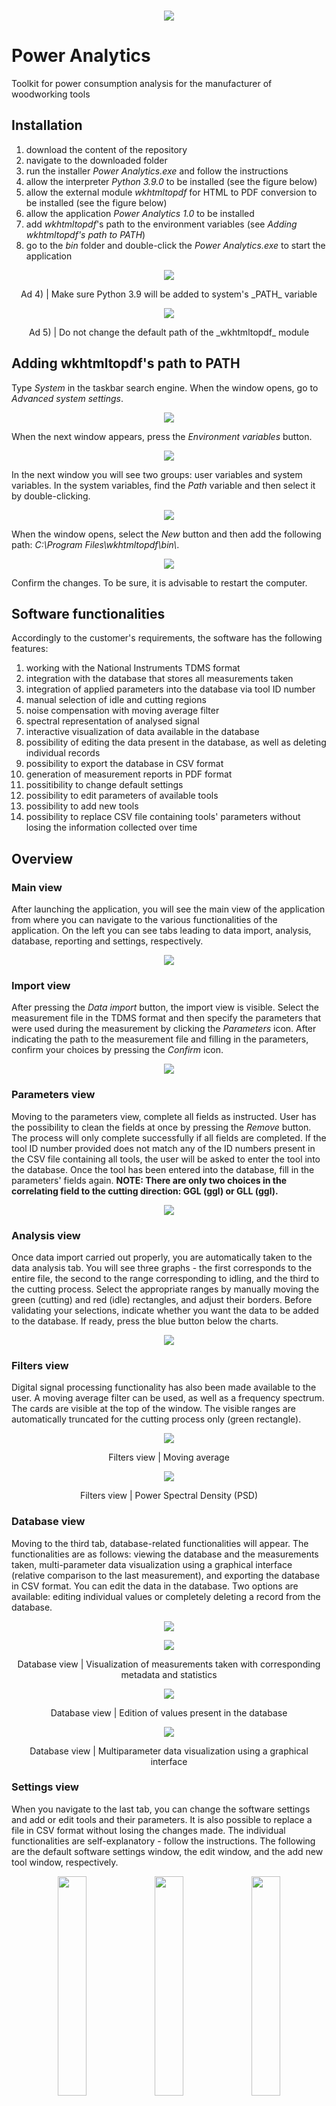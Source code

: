 <br/>
<p align="center"> 
  <img src="https://github.com/daniellechowicz/Power-Analytics/blob/main/images/header.png">
</p>

# Power Analytics
Toolkit for power consumption analysis for the manufacturer of woodworking tools

## Installation
1) download the content of the repository
2) navigate to the downloaded folder
3) run the installer _Power Analytics.exe_ and follow the instructions
4) allow the interpreter _Python 3.9.0_ to be installed (see the figure below)
5) allow the external module _wkhtmltopdf_ for HTML to PDF conversion to be installed (see the figure below)
6) allow the application _Power Analytics 1.0_ to be installed
7) add _wkhtmltopdf_'s path to the environment variables (see _Adding wkhtmltopdf's path to PATH_)
8) go to the _bin_ folder and double-click the _Power Analytics.exe_ to start the application

<p align="center"> 
  <img src="https://github.com/daniellechowicz/Power-Analytics/blob/main/images/path/python.png">
  <p align="center">
    Ad 4) | Make sure Python 3.9 will be added to system's _PATH_ variable
  </p>
</p>

<p align="center"> 
  <img src="https://github.com/daniellechowicz/Power-Analytics/blob/main/images/path/wkhtmltopdf.png">
  <p align="center">
    Ad 5) | Do not change the default path of the _wkhtmltopdf_ module
  </p>
</p>

## Adding wkhtmltopdf's path to PATH
Type _System_ in the taskbar search engine. When the window opens, go to _Advanced system settings_.
<p align="center"> 
  <img src="https://github.com/daniellechowicz/Power-Analytics/blob/main/images/path/path_1.png">
</p>

When the next window appears, press the _Environment variables_ button.
<p align="center"> 
  <img src="https://github.com/daniellechowicz/Power-Analytics/blob/main/images/path/path_2.png">
</p>

In the next window you will see two groups: user variables and system variables. In the system variables, find the _Path_ variable and then select it by double-clicking.
<p align="center"> 
  <img src="https://github.com/daniellechowicz/Power-Analytics/blob/main/images/path/path_3.png">
</p>

When the window opens, select the _New_ button and then add the following path: _C:\Program Files\wkhtmltopdf\bin\\_. 
<p align="center"> 
  <img src="https://github.com/daniellechowicz/Power-Analytics/blob/main/images/path/path_4.png">
</p>

Confirm the changes. To be sure, it is advisable to restart the computer.

## Software functionalities
Accordingly to the customer's requirements, the software has the following features:
1) working with the National Instruments TDMS format
2) integration with the database that stores all measurements taken
3) integration of applied parameters into the database via tool ID number
4) manual selection of idle and cutting regions
5) noise compensation with moving average filter
6) spectral representation of analysed signal
7) interactive visualization of data available in the database
8) possibility of editing the data present in the database, as well as deleting individual records
9) possibility to export the database in CSV format
10) generation of measurement reports in PDF format
11) possitibility to change default settings
12) possibility to edit parameters of available tools
13) possibility to add new tools
14) possibility to replace CSV file containing tools' parameters without losing the information collected over time

## Overview

### Main view
After launching the application, you will see the main view of the application from where you can navigate to the various functionalities of the application. On the left you can see tabs leading to data import, analysis, database, reporting and settings, respectively.
<p align="center"> 
  <img src="https://github.com/daniellechowicz/Power-Analytics/blob/main/images/main.png">
</p>

### Import view
After pressing the _Data import_ button, the import view is visible. Select the measurement file in the TDMS format and then specify the parameters that were used during the measurement by clicking the _Parameters_ icon. After indicating the path to the measurement file and filling in the parameters, confirm your choices by pressing the _Confirm_ icon.
<p align="center"> 
  <img src="https://github.com/daniellechowicz/Power-Analytics/blob/main/images/import.png">
</p>

### Parameters view
Moving to the parameters view, complete all fields as instructed. User has the possibility to clean the fields at once by pressing the _Remove_ button. The process will only complete successfully if all fields are completed. If the tool ID number provided does not match any of the ID numbers present in the CSV file containing all tools, the user will be asked to enter the tool into the database. Once the tool has been entered into the database, fill in the parameters' fields again. <b>NOTE: There are only two choices in the correlating field to the cutting direction: GGL (ggl) or GLL (ggl).</b>
<p align="center"> 
  <img src="https://github.com/daniellechowicz/Power-Analytics/blob/main/images/parameters.png">
</p>

### Analysis view
Once data import carried out properly, you are automatically taken to the data analysis tab. You will see three graphs - the first corresponds to the entire file, the second to the range corresponding to idling, and the third to the cutting process. Select the appropriate ranges by manually moving the green (cutting) and red (idle) rectangles, and adjust their borders. Before validating your selections, indicate whether you want the data to be added to the database. If ready, press the blue button below the charts.
<p align="center"> 
  <img src="https://github.com/daniellechowicz/Power-Analytics/blob/main/images/range_selection.png">
</p>

### Filters view
Digital signal processing functionality has also been made available to the user. A moving average filter can be used, as well as a frequency spectrum. The cards are visible at the top of the window. The visible ranges are automatically truncated for the cutting process only (green rectangle).
<p align="center"> 
  <img src="https://github.com/daniellechowicz/Power-Analytics/blob/main/images/moving_average.png">
  <p align="center">
    Filters view | Moving average
  </p>
</p>
<p align="center"> 
  <img src="https://github.com/daniellechowicz/Power-Analytics/blob/main/images/psd.png">
  <p align="center">
    Filters view | Power Spectral Density (PSD)
  </p>
</p>

### Database view
Moving to the third tab, database-related functionalities will appear. The functionalities are as follows: viewing the database and the measurements taken, multi-parameter data visualization using a graphical interface (relative comparison to the last measurement), and exporting the database in CSV format. You can edit the data in the database. Two options are available: editing individual values or completely deleting a record from the database.
<p align="center"> 
  <img src="https://github.com/daniellechowicz/Power-Analytics/blob/main/images/main_database.png">
</p>

<p align="center"> 
  <img src="https://github.com/daniellechowicz/Power-Analytics/blob/main/images/database.png">
  <p align="center">
    Database view | Visualization of measurements taken with corresponding metadata and statistics
  </p>
</p>
<p align="center"> 
  <img src="https://github.com/daniellechowicz/Power-Analytics/blob/main/images/database_edit.png">
  <p align="center">
    Database view | Edition of values present in the database
  </p>
</p>
<p align="center"> 
  <img src="https://github.com/daniellechowicz/Power-Analytics/blob/main/images/visualization.png">
  <p align="center">
    Database view | Multiparameter data visualization using a graphical interface
  </p>
</p>

### Settings view
When you navigate to the last tab, you can change the software settings and add or edit tools and their parameters. It is also possible to replace a file in CSV format without losing the changes made. The individual functionalities are self-explanatory - follow the instructions. The following are the default software settings window, the edit window, and the add new tool window, respectively.
<p align="center">
  <img src="https://github.com/daniellechowicz/Power-Analytics/blob/main/images/settings.png" width="30%">
  <img src="https://github.com/daniellechowicz/Power-Analytics/blob/main/images/edit.png" width="30%">
  <img src="https://github.com/daniellechowicz/Power-Analytics/blob/main/images/add.png" width="30%">
</p>

### Report
The software has the functionality of generating reports. To generate a report with a summary of the parameters used in the measurement, as well as basic statistics, press the fourth button from the main menu. The report can only be generated if measurement data has been imported, parameters entered, and idle and cutting process ranges defined. A sample auto-generated report is shown below.
<p align="center">
  <img src="https://github.com/daniellechowicz/Power-Analytics/blob/main/images/report_1.png">
  <img src="https://github.com/daniellechowicz/Power-Analytics/blob/main/images/report_2.png">
</p>

### Settings
The user has access to some software settings. The settings can be accessed from the _Settings_ tab. The settings that can be changed are as follows:
1) group name - the name that is given to the measurement file group name when it is saved (avoid special characters)
2) channel name - the name that is given to the measurement file channel name when it is saved (avoid special characters)
3) sampling frequency - the sampling frequency used during the measurement specified in Hz
4) resampling factor - the factor by which the number of samples will be reduced (e.g. for a resampling factor of 10, the original number of samples of 1 MS will be 1 kS)
5) window size - the number of samples from which the moving average is calculated (the larger the window size, the less sensitive to noise and the more generalized the result)
6) idle start index - the default setting for the first measured value of the idle
7) idle stop index - the default setting for the last measured value of the idle
8) cutting start index - the default setting for the first measured value of the cutting
9) cutting stop index - the default setting for the last measured value of the cutting
10) CSV tools filename - the name of the CSV file that will contain the description of the tool parameters

### Acknowledgements
The icons used in the software are property of www.flaticon.com.